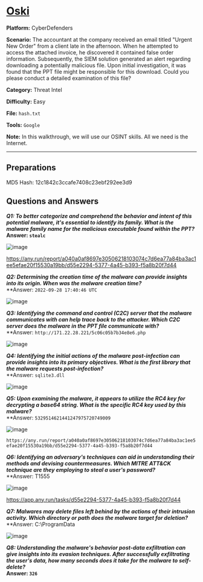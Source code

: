# <a href="https://cyberdefenders.org/blueteam-ctf-challenges/oski/">Oski</a>

**Platform:** CyberDefenders

**Scenario:** The accountant at the company received an email titled "Urgent New Order" from a client late in the afternoon. When he attempted to access the attached invoice, he discovered it contained false order information. Subsequently, the SIEM solution generated an alert regarding downloading a potentially malicious file. Upon initial investigation, it was found that the PPT file might be responsible for this download. Could you please conduct a detailed examination of this file?

**Category:** Threat Intel

**Difficulty:** Easy

**File:** `hash.txt`

**Tools:** `Google` 

**Note:** In this walkthrough, we will use our OSINT skills. All we need is the Internet.

---

## **Preparations**

MD5 Hash: 12c1842c3ccafe7408c23ebf292ee3d9 

## **Questions and Answers**

***Q1: To better categorize and comprehend the behavior and intent of this potential malware, it's essential to identify its family. What is the malware family name for the malicious executable found within the PPT?***  
**Answer: `stealc`**

![image](https://github.com/user-attachments/assets/df87c71c-edb5-456b-b5b8-fef35f219b96)

https://any.run/report/a040a0af8697e30506218103074c7d6ea77a84ba3ac1ee5efae20f15530a19bb/d55e2294-5377-4a45-b393-f5a8b20f7d44

***Q2: Determining the creation time of the malware can provide insights into its origin. When was the malware creation time?***  
**Answer: `2022-09-28 17:40:46 UTC`

![image](https://github.com/user-attachments/assets/9284008f-54c3-4607-8f95-a1633378b152)


***Q3: Identifying the command and control (C2C) server that the malware communicates with can help trace back to the attacker. Which C2C server does the malware in the PPT file communicate with?***  
**Answer: `http://171.22.28.221/5c06c05b7b34e8e6.php`  

![image](https://github.com/user-attachments/assets/ea1c553a-fe35-4a29-90cb-8551fefd358a)

***Q4: Identifying the initial actions of the malware post-infection can provide insights into its primary objectives. What is the first library that the malware requests post-infection?***  
**Answer: `sqlite3.dll`

![image](https://github.com/user-attachments/assets/34596f06-1e72-439d-9d44-5d61f8087195)


***Q5: Upon examining the malware, it appears to utilize the RC4 key for decrypting a base64 string. What is the specific RC4 key used by this malware?***  
**Answer: `5329514621441247975720749009`

![image](https://github.com/user-attachments/assets/705d8e89-3daf-45a1-b07a-1ac7a4770d02)

`https://any.run/report/a040a0af8697e30506218103074c7d6ea77a84ba3ac1ee5efae20f15530a19bb/d55e2294-5377-4a45-b393-f5a8b20f7d44`

***Q6: Identifying an adversary's techniques can aid in understanding their methods and devising countermeasures. Which MITRE ATT&CK technique are they employing to steal a user's password?***  
**Answer: T1555

![image](https://github.com/user-attachments/assets/2d7791e0-6ac4-4b90-bf13-567ece64c96b)

https://app.any.run/tasks/d55e2294-5377-4a45-b393-f5a8b20f7d44

***Q7: Malwares may delete files left behind by the actions of their intrusion activity. Which directory or path does the malware target for deletion?***  
**Answer: C:\ProgramData

![image](https://github.com/user-attachments/assets/7141a7af-0088-43c5-958e-4e41cacbcabc)

***Q8: Understanding the malware's behavior post-data exfiltration can give insights into its evasion techniques. After successfully exfiltrating the user's data, how many seconds does it take for the malware to self-delete?***  
**Answer: `326`**
